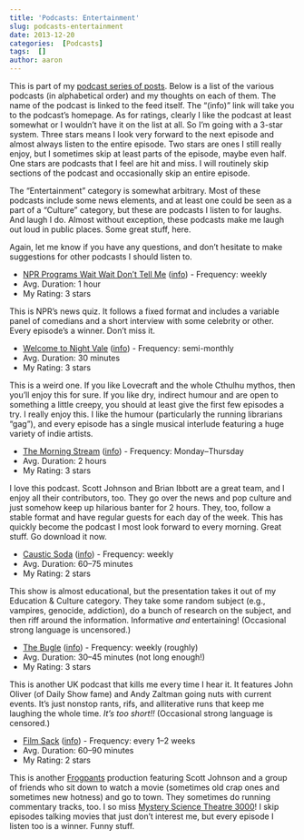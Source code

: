 ```yaml
---
title: 'Podcasts: Entertainment'
slug: podcasts-entertainment
date: 2013-12-20
categories:  [Podcasts]
tags:  []
author: aaron
---
```


This is part of my [podcast series of posts](../podcasts-what-im-listening-to "Podcasts: What I’m Listening To"). Below is a list of the various podcasts (in alphabetical order) and my thoughts on each of them. The name of the podcast is linked to the feed itself. The “(info)” link will take you to the podcast’s homepage. As for ratings, clearly I like the podcast at least somewhat or I wouldn’t have it on the list at all. So I’m going with a 3-star system. Three stars means I look very forward to the next episode and almost always listen to the entire episode. Two stars are ones I still really enjoy, but I sometimes skip at least parts of the episode, maybe even half. One stars are podcasts that I feel are hit and miss. I will routinely skip sections of the podcast and occasionally skip an entire episode.

The “Entertainment” category is somewhat arbitrary. Most of these podcasts include some news elements, and at least one could be seen as a part of a “Culture” category, but these are podcasts I listen to for laughs. And laugh I do. Almost without exception, these podcasts make me laugh out loud in public places. Some great stuff, here.

Again, let me know if you have any questions, and don’t hesitate to make suggestions for other podcasts I should listen to.

- [NPR Programs Wait Wait Don’t Tell Me](http://www.npr.org/rss/podcast.php?id=35) ([info](http://www.npr.org/programs/wait-wait-dont-tell-me/)) - Frequency: weekly
- Avg. Duration: 1 hour
- My Rating: 3 stars

This is NPR’s news quiz. It follows a fixed format and includes a variable panel of comedians and a short interview with some celebrity or other. Every episode’s a winner. Don’t miss it.

- [Welcome to Night Vale](http://nightvale.libsyn.com//rss) ([info](http://commonplacebooks.com/welcome-to-night-vale/)) - Frequency: semi-monthly
- Avg. Duration: 30 minutes
- My Rating: 3 stars

This is a weird one. If you like Lovecraft and the whole Cthulhu mythos, then you’ll enjoy this for sure. If you like dry, indirect humour and are open to something a little creepy, you should at least give the first few episodes a try. I really enjoy this. I like the humour (particularly the running librarians “gag”), and every episode has a single musical interlude featuring a huge variety of indie artists.

- [The Morning Stream](http://myextralife.com/ftp/radio/morningstream.xml) ([info](http://frogpants.com/tms/)) - Frequency: Monday–Thursday
- Avg. Duration: 2 hours
- My Rating: 3 stars

I love this podcast. Scott Johnson and Brian Ibbott are a great team, and I enjoy all their contributors, too. They go over the news and pop culture and just somehow keep up hilarious banter for 2 hours. They, too, follow a stable format and have regular guests for each day of the week. This has quickly become the podcast I most look forward to every morning. Great stuff. Go download it now.

- [Caustic Soda](http://www.causticsodapodcast.com/feed/podcast) ([info](http://www.causticsodapodcast.com/)) - Frequency: weekly
- Avg. Duration: 60–75 minutes
- My Rating: 2 stars

This show is almost educational, but the presentation takes it out of my Education & Culture category. They take some random subject (e.g., vampires, genocide, addiction), do a bunch of research on the subject, and then riff around the information. Informative *and* entertaining! (Occasional strong language is uncensored.)

- [The Bugle](http://feeds.feedburner.com/thebuglefeed) ([info](http://thebuglepodcast.com/)) - Frequency: weekly (roughly)
- Avg. Duration: 30–45 minutes (not long enough!)
- My Rating: 3 stars

This is another UK podcast that kills me every time I hear it. It features John Oliver (of Daily Show fame) and Andy Zaltman going nuts with current events. It’s just nonstop rants, rifs, and alliterative runs that keep me laughing the whole time. *It’s too short!!* (Occasional strong language is censored.)

- [Film Sack](http://www.myextralife.com/ftp/radio/filmsack.xml) ([info](http://filmsack.com/)) - Frequency: every 1–2 weeks
- Avg. Duration: 60–90 minutes
- My Rating: 2 stars

This is another [Frogpants](http://frogpants.com) production featuring Scott Johnson and a group of friends who sit down to watch a movie (sometimes old crap ones and sometimes new hotness) and go to town. They sometimes do running commentary tracks, too. I so miss [Mystery Science Theatre 3000](http://en.wikipedia.org/wiki/Mystery_Science_Theater_3000)! I skip episodes talking movies that just don’t interest me, but every episode I listen too is a winner. Funny stuff.
